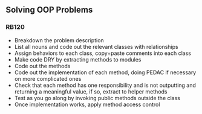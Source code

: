 ## Solving OOP Problems
### RB120

- Breakdown the problem description
- List all nouns and code out the relevant classes with relationships
- Assign behaviors to each class, copy+paste comments into each class
- Make code DRY by extracting methods to modules
- Code out the methods
- Code out the implementation of each method, doing PEDAC if necessary 
on more complicated ones
- Check that each method has one responsibility and is not outputting 
and returning a meaningful value, if so, extract to helper methods
- Test as you go along by invoking public methods outside the class
- Once implementation works, apply method access control